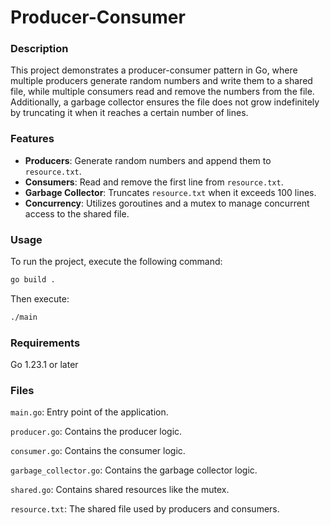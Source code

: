 # Producer-Consumer

### Description

This project demonstrates a producer-consumer pattern in Go, where multiple producers generate random numbers and write them to a shared file, while multiple consumers read and remove the numbers from the file. Additionally, a garbage collector ensures the file does not grow indefinitely by truncating it when it reaches a certain number of lines.

### Features

- **Producers**: Generate random numbers and append them to `resource.txt`.
- **Consumers**: Read and remove the first line from `resource.txt`.
- **Garbage Collector**: Truncates `resource.txt` when it exceeds 100 lines.
- **Concurrency**: Utilizes goroutines and a mutex to manage concurrent access to the shared file.

### Usage

To run the project, execute the following command:

```sh
go build .
```

Then execute:

```sh
./main
```

### Requirements

Go 1.23.1 or later

### Files

`main.go`: Entry point of the application.

`producer.go`: Contains the producer logic.

`consumer.go`: Contains the consumer logic.

`garbage_collector.go`: Contains the garbage collector logic.

`shared.go`: Contains shared resources like the mutex.

`resource.txt`: The shared file used by producers and consumers.
